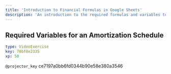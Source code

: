 ```yaml
---
title: 'Introduction to Financial Formulas in Google Sheets'
description: 'An introduction to the required formulas and variables to create a loan amortization table.'
---
```


## Required Variables for an Amortization Schedule

```yaml
type: VideoExercise
key: 70bf8e2335
xp: 50
```

`@projector_key`
ce7197a0bb6fd0344b90e58e380a3546
